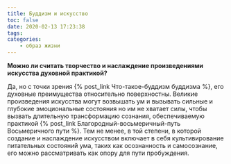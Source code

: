 ```yaml
---
title: Буддизм и искусство
toc: false
date: 2020-02-13 17:23:38
tags:
categories:
	- образ жизни
---
```


**Можно ли считать творчество и наслаждение произведениями искусства духовной практикой?**

Да, но с точки зрения {% post_link Что-такое-буддизм буддизма %}, его духовные преимущества относительно поверхностны. <!--more--> Великие произведения  искусства могут возвышать ум и  вызывать сильные и глубокие  эмоциональные состояния но им не хватает силы, чтобы вызвать длительную трансформацию сознания, обеспечиваемую практикой {% post_link Благородный-восьмеричный-путь Восьмеричного пути %}. Тем не менее, в той степени, в которой создание и наслаждение искусством включает в себя культивирование питательных состояний ума, таких как осознанность и самосознание, его можно рассматривать как опору для пути пробуждения.

